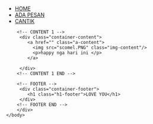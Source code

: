 <html>
    <head>
        <title>LOVE YOU</title>
        <link rel="stylesheet" href="style.css" />
    </head>
    <body>
        <div class="container">
        <!-- NAVIGATION BAR -->
         <div class="container-navbar">
            <ul class="ul-navbar">
                <li class="li-navbar">
                    <a href="index.html" class="a-navbar">HOME</a>
                </li>
                <li class="li-navbar">
                    <a href="cantik.html" class="a-navbar">ADA PESAN</a>
                </li>
                <li class="li-navbar">
                    <a href="ada.html" class="a-navbar">CANTIK</a>
                </li>
            </ul>
         </div>
        <!-- NAVIGATION BAR SELESAI -->

        <!-- CONTENT 1 -->
         <div class="container-content">
            <a href="" class="a-content">
              <img src="scomel.PNG" class="img-content"/>
              <p>happy nga hari ini </p>
            </a>
           
         </div>
        <!-- CONTENT 1 END -->

        <!-- FOOTER -->
         <div class="container-footer">
            <h1 class="h1-footer">LOVE YOU</h1>
         </div>
        <!-- FOOTER END -->
        </div>
    </body>
</html>
